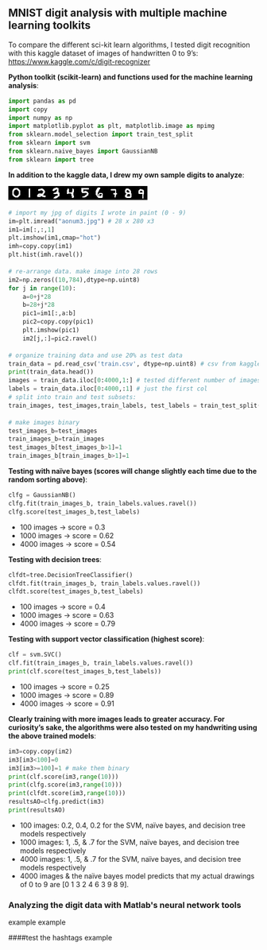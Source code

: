 ## MNIST digit analysis with multiple machine learning toolkits 

To compare the different sci-kit learn algorithms, I tested digit recognition with this kaggle dataset of images of handwritten 0 to 9’s:
https://www.kaggle.com/c/digit-recognizer

**Python toolkit (scikit-learn) and functions used for the machine learning analysis**:
```python
import pandas as pd
import copy
import numpy as np
import matplotlib.pyplot as plt, matplotlib.image as mpimg
from sklearn.model_selection import train_test_split
from sklearn import svm
from sklearn.naive_bayes import GaussianNB
from sklearn import tree
```
**In addition to the kaggle data, I drew my own sample digits to analyze**:

![Image](aonum3.jpg)

```python
# import my jpg of digits I wrote in paint (0 - 9)
im=plt.imread("aonum3.jpg") # 28 x 280 x3
im1=im[:,:,1]
plt.imshow(im1,cmap="hot")
imh=copy.copy(im1)
plt.hist(imh.ravel())

# re-arrange data. make image into 28 rows
im2=np.zeros((10,784),dtype=np.uint8)
for j in range(10):
    a=0+j*28
    b=28+j*28
    pic1=im1[:,a:b]
    pic2=copy.copy(pic1)
    plt.imshow(pic1)
    im2[j,:]=pic2.ravel()

# organize training data and use 20% as test data
train_data = pd.read_csv('train.csv', dtype=np.uint8) # csv from kaggle. each row is one image, one header line at top
print(train_data.head())
images = train_data.iloc[0:4000,1:] # tested different number of images
labels = train_data.iloc[0:4000,:1] # just the first col
# split into train and test subsets:
train_images, test_images,train_labels, test_labels = train_test_split(images, labels, train_size=0.8, random_state=0)

# make images binary
test_images_b=test_images
train_images_b=train_images
test_images_b[test_images_b>1]=1
train_images_b[train_images_b>1]=1
```
**Testing with naïve bayes (scores will change slightly each time due to the random sorting above)**:
```python
clfg = GaussianNB()
clfg.fit(train_images_b, train_labels.values.ravel())
clfg.score(test_images_b,test_labels)
```
- 100 images -> score = 0.3
- 1000 images -> score = 0.62
- 4000 images -> score = 0.54

**Testing with decision trees**:
```python
clfdt=tree.DecisionTreeClassifier()
clfdt.fit(train_images_b, train_labels.values.ravel())
clfdt.score(test_images_b,test_labels)
 ```
- 100 images -> score = 0.4
- 1000 images -> score = 0.63
- 4000 images -> score = 0.79

**Testing with support vector classification (highest score)**:
```python
clf = svm.SVC()
clf.fit(train_images_b, train_labels.values.ravel())
print(clf.score(test_images_b,test_labels)) 
```
- 100 images -> score = 0.25
- 1000 images -> score = 0.89
- 4000 images -> score = 0.91

**Clearly training with more images leads to greater accuracy. For curiosity’s sake, the algorithms were also tested on my handwriting using the above trained models**:
```python
im3=copy.copy(im2)
im3[im3<100]=0
im3[im3>=100]=1 # make them binary
print(clf.score(im3,range(10)))
print(clfg.score(im3,range(10)))
print(clfdt.score(im3,range(10)))
resultsAO=clfg.predict(im3)
print(resultsAO)
```
- 100 images: 0.2, 0.4, 0.2 for the SVM, naïve bayes, and decision tree models respectively 
- 1000 images: 1, .5, & .7 for the SVM, naïve bayes, and decision tree models respectively 
- 4000 images: 1, .5, & .7 for the SVM, naïve bayes, and decision tree models respectively
- 4000 images & the naïve bayes model predicts that my actual drawings of 0 to 9 are [0 1 3 2 4 6 3 9 8 9]. 

<h3>Analyzing the digit data with Matlab's neural network tools</h3>
example
example

####test the hashtags
example

